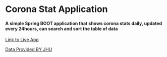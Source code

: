 # Corona Stat Application

#### A simple Spring BOOT application that shows corona stats daily, updated every 24hours, can search and sort the table of data

[Link to Live App](https://corona-daily.herokuapp.com)


[Data Provided BY JHU](github.com/CSEGISandDAta)
